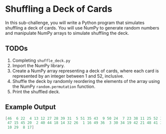 # Shuffling a Deck of Cards

In this sub-challenge, you will write a Python program that simulates shuffling a deck of cards. You will use NumPy to generate random numbers and manipulate NumPy arrays to simulate shuffling the deck.

## TODOs

1. Completing `shuffle_deck.py`
2. Import the NumPy library.
3. Create a NumPy array representing a deck of cards, where each card is represented by an integer between 1 and 52, inclusive.
4. Shuffle the deck by randomly reordering the elements of the array using the NumPy `random.permutation` function.
5. Print the shuffled deck.

## Example Output

```csharp
[46  6 22  4 13 12 27 28 39 31  5 51 35 43  9 50 24  7 23 38 11 25 52 33
 47 15 45 20  2 40 44 18 14 32 26  1 16 49 36  3 30 34 19 42 21 48 41 37
 10 29  8 17]
```
